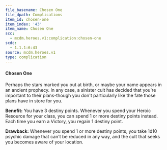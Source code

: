 ```yaml
---
file_basename: Chosen One
file_dpath: Complications
item_id: chosen-one
item_index: '43'
item_name: Chosen One
scc:
  - mcdm.heroes.v1:complication:chosen-one
scdc:
  - 1.1.1:6:43
source: mcdm.heroes.v1
type: complication
---
```


#### Chosen One

Perhaps the stars marked you out at birth, or maybe your name appears in an ancient prophecy. In any case, a sinister cult has decided that you're important to their plans-though you don't particularly like the fate those plans have in store for you.

**Benefit:** You have 3 destiny points. Whenever you spend your Heroic Resource for your class, you can spend 1 or more destiny points instead. Each time you earn a Victory, you regain 1 destiny point.

**Drawback:** Whenever you spend 1 or more destiny points, you take 1d10 psychic damage that can't be reduced in any way, and the cult that seeks you becomes aware of your location.
